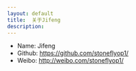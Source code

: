 ```yaml
---
layout: default
title:  关于Jifeng
description:
---
```



- Name: Jifeng
- Github: https://github.com/stoneflyop1/
- Weibo: http://weibo.com/stoneflyop1/